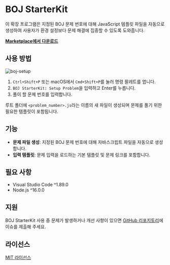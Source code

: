 # BOJ StarterKit

이 확장 프로그램은 지정된 BOJ 문제 번호에 대해 JavaScript 템플릿 파일을 자동으로 생성하여 사용자가 환경 설정보다 문제 해결에 집중할 수 있도록 도와줍니다.

**[Marketplace에서 다운로드](https://marketplace.visualstudio.com/items?itemName=minjidev.boj-starter-kit)**

## 사용 방법

![boj-setup](https://github.com/minjidev/BOJ-Starter-Kit/assets/68722909/ea870bc6-0757-4826-a662-4282a0c64e0f)

1. `Ctrl+Shift+P` 또는 macOS에서 `Cmd+Shift+P`를 눌러 명령 팔레트를 엽니다.
2. `BOJ StarterKit: Setup Problem`을 입력하고 Enter를 누릅니다.
3. 풀이 할 문제 번호를 입력합니다.

루트 폴더에 `<problem_number>.js`라는 이름의 새 파일이 생성되며 문제를 풀기 위한 필요한 템플릿이 포함됩니다.

## 기능

- **문제 파일 생성**: 지정된 BOJ 문제 번호에 대해 자바스크립트 파일을 자동으로 생성합니다.
- **입력 템플릿**: 문제 입력을 로드하는 기본 템플릿 및 문제 링크를 포함합니다.

## 필요 사항

- Visual Studio Code ^1.89.0
- Node.js ^16.0.0

## 지원

BOJ StarterKit 사용 중 문제가 발생하거나 개선 사항이 있으면 [GitHub 리포지토리](https://github.com/minjidev?tab=repositories)에 이슈를 제출해 주세요.

## 라이선스

[MIT 라이선스](https://github.com/minjidev/BOJ-Starter-Kit/blob/main/LICENSE)
